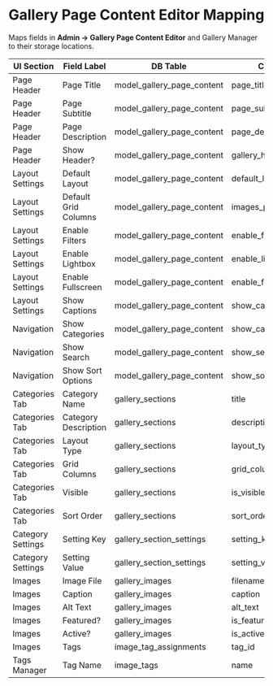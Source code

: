 # Gallery Page Content Editor Mapping

Maps fields in **Admin → Gallery Page Content Editor** and Gallery Manager to their storage locations.

| UI Section | Field Label | DB Table | Column | Notes |
|------------|-------------|----------|--------|-------|
| Page Header | Page Title | model_gallery_page_content | page_title | |
| Page Header | Page Subtitle | model_gallery_page_content | page_subtitle | |
| Page Header | Page Description | model_gallery_page_content | page_description | |
| Page Header | Show Header? | model_gallery_page_content | gallery_header_visible | boolean |
| Layout Settings | Default Layout | model_gallery_page_content | default_layout | enum ('grid','masonry','carousel','slideshow') |
| Layout Settings | Default Grid Columns | model_gallery_page_content | images_per_page | represents per-page count (note: UI selects grid columns, but DB column stores images per page) |
| Layout Settings | Enable Filters | model_gallery_page_content | enable_filters | boolean |
| Layout Settings | Enable Lightbox | model_gallery_page_content | enable_lightbox | boolean |
| Layout Settings | Enable Fullscreen | model_gallery_page_content | enable_fullscreen | boolean |
| Layout Settings | Show Captions | model_gallery_page_content | show_captions | boolean |
| Navigation | Show Categories | model_gallery_page_content | show_categories | boolean |
| Navigation | Show Search | model_gallery_page_content | show_search | boolean |
| Navigation | Show Sort Options | model_gallery_page_content | show_sort_options | boolean |
| Categories Tab | Category Name | gallery_sections | title | |
| Categories Tab | Category Description | gallery_sections | description | |
| Categories Tab | Layout Type | gallery_sections | layout_type | |
| Categories Tab | Grid Columns | gallery_sections | grid_columns | |
| Categories Tab | Visible | gallery_sections | is_visible | boolean |
| Categories Tab | Sort Order | gallery_sections | sort_order | integer |
| Category Settings | Setting Key | gallery_section_settings | setting_key | key/value pair |
| Category Settings | Setting Value | gallery_section_settings | setting_value | |
| Images | Image File | gallery_images | filename | stored in filesystem, path derived |
| Images | Caption | gallery_images | caption | |
| Images | Alt Text | gallery_images | alt_text | |
| Images | Featured? | gallery_images | is_featured | boolean |
| Images | Active? | gallery_images | is_active | boolean |
| Images | Tags | image_tag_assignments | tag_id | FK → image_tags.id |
| Tags Manager | Tag Name | image_tags | name | unique |
